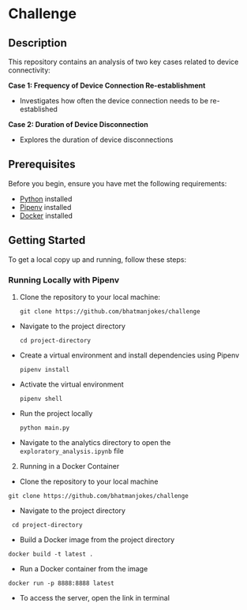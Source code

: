 # Challenge
## Description

This repository contains an analysis of two key cases related to device connectivity:

**Case 1: Frequency of Device Connection Re-establishment**
- Investigates how often the device connection needs to be re-established

**Case 2: Duration of Device Disconnection**
- Explores the duration of device disconnections

## Prerequisites

Before you begin, ensure you have met the following requirements:

- [Python](https://www.python.org/downloads/) installed
- [Pipenv](https://pipenv.pypa.io/en/latest/install/) installed
- [Docker](https://www.docker.com/get-started) installed

## Getting Started

To get a local copy up and running, follow these steps:

### Running Locally with Pipenv

1. Clone the repository to your local machine:

   ```git clone https://github.com/bhatmanjokes/challenge```

  - Navigate to the project directory

     ```cd project-directory```

  - Create a virtual environment and install dependencies using Pipenv

     ```pipenv install```

  - Activate the virtual environment

     ```pipenv shell```

  - Run the project locally

     ```python main.py```

  - Navigate to the analytics directory to open the ```exploratory_analysis.ipynb``` file 


2. Running in a Docker Container

  - Clone the repository to your local machine

  ```git clone https://github.com/bhatmanjokes/challenge```

  - Navigate to the project directory

  ``` cd project-directory```

  - Build a Docker image from the project directory

  ```docker build -t latest .```

  - Run a Docker container from the image

  ```docker run -p 8888:8888 latest```

  - To access the server, open the link in terminal 




 






